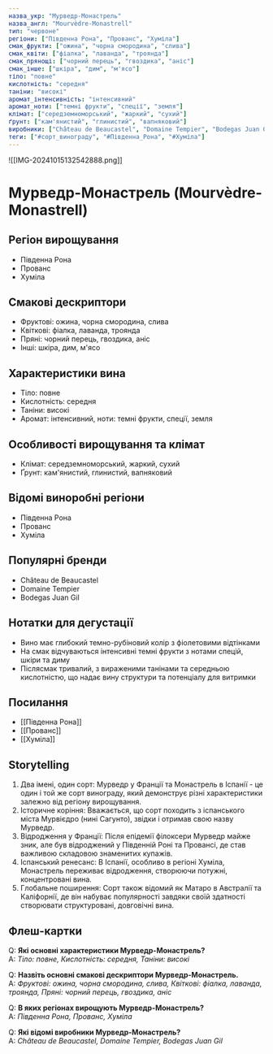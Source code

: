 ```yaml
---
назва_укр: "Мурведр-Монастрель"
назва_англ: "Mourvèdre-Monastrell"
тип: "червоне"
регіони: ["Південна Рона", "Прованс", "Хуміла"]
смак_фрукти: ["ожина", "чорна смородина", "слива"]
смак_квіти: ["фіалка", "лаванда", "троянда"]
смак_прянощі: ["чорний перець", "гвоздика", "аніс"]
смак_інше: ["шкіра", "дим", "м'ясо"]
тіло: "повне"
кислотність: "середня"
таніни: "високі"
аромат_інтенсивність: "інтенсивний"
аромат_ноти: ["темні фрукти", "спеції", "земля"]
клімат: ["середземноморський", "жаркий", "сухий"]
ґрунт: ["кам'янистий", "глинистий", "вапняковий"]
виробники: ["Château de Beaucastel", "Domaine Tempier", "Bodegas Juan Gil"]
теги: ["#сорт_винограду", "#Південна_Рона", "#Хуміла"]
---
```

![[IMG-20241015132542888.png]]
# Мурведр-Монастрель (Mourvèdre-Monastrell)

## Регіон вирощування
- Південна Рона
- Прованс
- Хуміла

## Смакові дескриптори
- Фруктові: ожина, чорна смородина, слива
- Квіткові: фіалка, лаванда, троянда
- Пряні: чорний перець, гвоздика, аніс
- Інші: шкіра, дим, м'ясо

## Характеристики вина
- Тіло: повне
- Кислотність: середня
- Таніни: високі
- Аромат: інтенсивний, ноти: темні фрукти, спеції, земля

## Особливості вирощування та клімат
- Клімат: середземноморський, жаркий, сухий
- Ґрунт: кам'янистий, глинистий, вапняковий

## Відомі виноробні регіони
- Південна Рона
- Прованс
- Хуміла

## Популярні бренди
- Château de Beaucastel
- Domaine Tempier
- Bodegas Juan Gil

## Нотатки для дегустації
- Вино має глибокий темно-рубіновий колір з фіолетовими відтінками
- На смак відчуваються інтенсивні темні фрукти з нотами спецій, шкіри та диму
- Післясмак тривалий, з вираженими танінами та середньою кислотністю, що надає вину структури та потенціалу для витримки

## Посилання
- [[Південна Рона]]
- [[Прованс]]
- [[Хуміла]]

## Storytelling
1. Два імені, один сорт: Мурведр у Франції та Монастрель в Іспанії - це один і той же сорт винограду, який демонструє різні характеристики залежно від регіону вирощування.
2. Історичне коріння: Вважається, що сорт походить з іспанського міста Мурвієдро (нині Сагунто), звідки і отримав свою назву Мурведр.
3. Відродження у Франції: Після епідемії філоксери Мурведр майже зник, але був відроджений у Південній Роні та Провансі, де став важливою складовою знаменитих купажів.
4. Іспанський ренесанс: В Іспанії, особливо в регіоні Хуміла, Монастрель переживає відродження, створюючи потужні, концентровані вина.
5. Глобальне поширення: Сорт також відомий як Матаро в Австралії та Каліфорнії, де він набуває популярності завдяки своїй здатності створювати структуровані, довговічні вина.

## Флеш-картки
Q: **Які основні характеристики Мурведр-Монастрель?**  
A: *Тіло: повне, Кислотність: середня, Таніни: високі*

Q: **Назвіть основні смакові дескриптори Мурведр-Монастрель.**  
A: *Фруктові: ожина, чорна смородина, слива, Квіткові: фіалка, лаванда, троянда, Пряні: чорний перець, гвоздика, аніс*

Q: **В яких регіонах вирощують Мурведр-Монастрель?**  
A: *Південна Рона, Прованс, Хуміла*

Q: **Які відомі виробники Мурведр-Монастрель?**  
A: *Château de Beaucastel, Domaine Tempier, Bodegas Juan Gil*